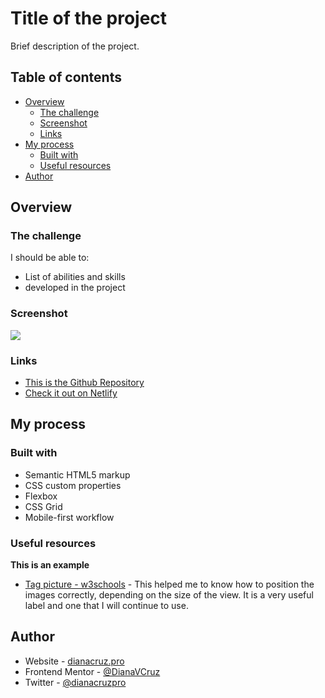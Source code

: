 # Title of the project

Brief description of the project.

## Table of contents

- [Overview](#overview)
  - [The challenge](#the-challenge)
  - [Screenshot](#screenshot)
  - [Links](#links)
- [My process](#my-process)
  - [Built with](#built-with)
  - [Useful resources](#useful-resources)
- [Author](#author)

## Overview

### The challenge

I should be able to:

- List of abilities and skills
- developed in the project

### Screenshot

![](./images/screenshot.png)


### Links

- [This is the Github Repository](https://github.com/dianacruzpro/project-name)
- [Check it out on Netlify](https://project-name.netlify.app/)

## My process

### Built with

- Semantic HTML5 markup
- CSS custom properties
- Flexbox
- CSS Grid
- Mobile-first workflow

### Useful resources

**This is an example**

- [Tag picture - w3schools](https://www.w3schools.com/TAGS/tag_picture.asp) - This helped me to know how to position the images correctly, depending on the size of the view. It is a very useful label and one that I will continue to use.


## Author

- Website - [dianacruz.pro](https://dianacruz.pro)
- Frontend Mentor - [@DianaVCruz](https://www.frontendmentor.io/profile/DianaVCruz)
- Twitter - [@dianacruzpro](https://www.twitter.com/dianacruzpro)

